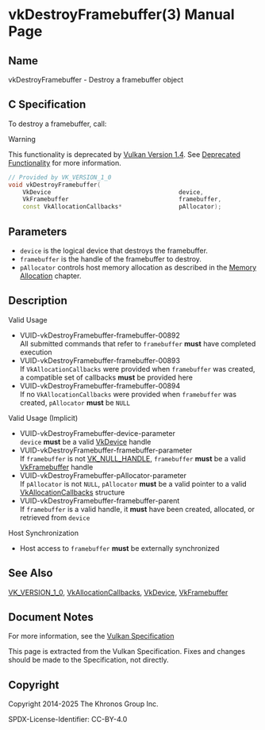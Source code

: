 # vkDestroyFramebuffer(3) Manual Page

## Name

vkDestroyFramebuffer - Destroy a framebuffer object



## [](#_c_specification)C Specification

To destroy a framebuffer, call:

Warning

This functionality is deprecated by [Vulkan Version 1.4](#versions-1.4). See [Deprecated Functionality](#deprecation-dynamicrendering) for more information.

```c++
// Provided by VK_VERSION_1_0
void vkDestroyFramebuffer(
    VkDevice                                    device,
    VkFramebuffer                               framebuffer,
    const VkAllocationCallbacks*                pAllocator);
```

## [](#_parameters)Parameters

- `device` is the logical device that destroys the framebuffer.
- `framebuffer` is the handle of the framebuffer to destroy.
- `pAllocator` controls host memory allocation as described in the [Memory Allocation](https://registry.khronos.org/vulkan/specs/latest/html/vkspec.html#memory-allocation) chapter.

## [](#_description)Description

Valid Usage

- [](#VUID-vkDestroyFramebuffer-framebuffer-00892)VUID-vkDestroyFramebuffer-framebuffer-00892  
  All submitted commands that refer to `framebuffer` **must** have completed execution
- [](#VUID-vkDestroyFramebuffer-framebuffer-00893)VUID-vkDestroyFramebuffer-framebuffer-00893  
  If `VkAllocationCallbacks` were provided when `framebuffer` was created, a compatible set of callbacks **must** be provided here
- [](#VUID-vkDestroyFramebuffer-framebuffer-00894)VUID-vkDestroyFramebuffer-framebuffer-00894  
  If no `VkAllocationCallbacks` were provided when `framebuffer` was created, `pAllocator` **must** be `NULL`

Valid Usage (Implicit)

- [](#VUID-vkDestroyFramebuffer-device-parameter)VUID-vkDestroyFramebuffer-device-parameter  
  `device` **must** be a valid [VkDevice](https://registry.khronos.org/vulkan/specs/latest/man/html/VkDevice.html) handle
- [](#VUID-vkDestroyFramebuffer-framebuffer-parameter)VUID-vkDestroyFramebuffer-framebuffer-parameter  
  If `framebuffer` is not [VK\_NULL\_HANDLE](https://registry.khronos.org/vulkan/specs/latest/man/html/VK_NULL_HANDLE.html), `framebuffer` **must** be a valid [VkFramebuffer](https://registry.khronos.org/vulkan/specs/latest/man/html/VkFramebuffer.html) handle
- [](#VUID-vkDestroyFramebuffer-pAllocator-parameter)VUID-vkDestroyFramebuffer-pAllocator-parameter  
  If `pAllocator` is not `NULL`, `pAllocator` **must** be a valid pointer to a valid [VkAllocationCallbacks](https://registry.khronos.org/vulkan/specs/latest/man/html/VkAllocationCallbacks.html) structure
- [](#VUID-vkDestroyFramebuffer-framebuffer-parent)VUID-vkDestroyFramebuffer-framebuffer-parent  
  If `framebuffer` is a valid handle, it **must** have been created, allocated, or retrieved from `device`

Host Synchronization

- Host access to `framebuffer` **must** be externally synchronized

## [](#_see_also)See Also

[VK\_VERSION\_1\_0](https://registry.khronos.org/vulkan/specs/latest/man/html/VK_VERSION_1_0.html), [VkAllocationCallbacks](https://registry.khronos.org/vulkan/specs/latest/man/html/VkAllocationCallbacks.html), [VkDevice](https://registry.khronos.org/vulkan/specs/latest/man/html/VkDevice.html), [VkFramebuffer](https://registry.khronos.org/vulkan/specs/latest/man/html/VkFramebuffer.html)

## [](#_document_notes)Document Notes

For more information, see the [Vulkan Specification](https://registry.khronos.org/vulkan/specs/latest/html/vkspec.html#vkDestroyFramebuffer)

This page is extracted from the Vulkan Specification. Fixes and changes should be made to the Specification, not directly.

## [](#_copyright)Copyright

Copyright 2014-2025 The Khronos Group Inc.

SPDX-License-Identifier: CC-BY-4.0